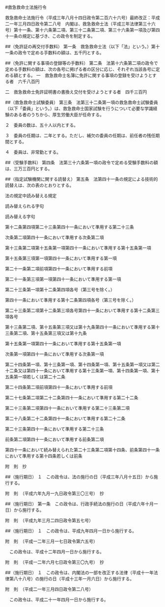 #救急救命士法施行令


救急救命士法施行令（平成三年八月十四日政令第二百六十六号）最終改正：平成二一年三月四日政令第二八号　内閣は、救急救命士法（平成三年法律第三十六号）第十一条、第十六条第二項、第三十二条第二項、第三十六条第一項及び第四十一条の規定に基づき、この政令を制定する。

##（免許証の再交付手数料）
第一条　救急救命士法（以下「法」という。）第十一条の政令で定める手数料の額は、五千円とする。



##（免許に関する事項の登録等の手数料）
第二条　法第十六条第二項の政令で定める手数料の額は、次の各号に掲げる者の区分に応じ、それぞれ当該各号に定める額とする。
一　救急救命士名簿に免許に関する事項の登録を受けようとする者　六千八百円

二　救急救命士免許証明書の書換え交付を受けようとする者　四千三百円




##（救急救命士試験委員）
第三条　法第三十二条第一項の救急救命士試験委員（以下「委員」という。）は、救急救命士国家試験を行うについて必要な学識経験のある者のうちから、厚生労働大臣が任命する。

２　委員の数は、五十人以内とする。

３　委員の任期は、二年とする。ただし、補欠の委員の任期は、前任者の残任期間とする。

４　委員は、非常勤とする。



##（受験手数料）
第四条　法第三十六条第一項の政令で定める受験手数料の額は、三万三百円とする。



##（指定試験機関に関する読替え）
第五条　法第四十一条の規定による技術的読替えは、次の表のとおりとする。


法の規定中読み替える規定

読み替えられる字句

読み替える字句




第十二条第四項第二十三条第四十一条において準用する第二十三条

次条第二項第四十一条において準用する次条第二項

第十三条第二項第十五条第一項第四十一条において準用する第十五条第一項

第十五条第三項第一項第四十一条において準用する第一項

第二十一条第二項前項第四十一条において準用する前項

第二十一条第三項第一項第四十一条において準用する第一項

第二十三条第一項第十二条第四項各号（第三号を除く。）

第四十一条において準用する第十二条第四項各号（第三号を除く。）




第二十三条第二項第十二条第三項各号第四十一条において準用する第十二条第三項各号

第十三条第二項、第十五条第三項又は第十九条第四十一条において準用する第十三条第二項、第十五条第三項又は第十九条

第十五条第一項第四十一条において準用する第十五条第一項

次条第一項第四十一条において準用する次条第一項

第二十四条第一項、第十三条第一項、第十四条第一項、第十五条第一項又は第二十二条又は第四十一条において準用する第十三条第一項、第十四条第一項、第十五条第一項若しくは第二十二条

第二十四条第二項前項第四十一条において準用する前項

第二十七条第二項第二十二条第四十一条において準用する第二十二条

第二十三条第二項第四十一条において準用する第二十三条第二項

第二十八条第二十二条第四十一条において準用する第二十二条

第二十三条第四十一条において準用する第二十三条

前条第二項第四十一条において準用する前条第二項

第四十一条において続み替えられた第二十三条第二項第十四条、前条第四十一条において準用する第十四条若しくは前条





附　則　抄

##（施行期日）
１　この政令は、法の施行の日（平成三年八月十五日）から施行する。


附　則　（平成六年九月一九日政令第三〇三号）　抄


##（施行期日）
第一条　この政令は、行政手続法の施行の日（平成六年十月一日）から施行する。


附　則　（平成九年三月二四日政令第五七号）

##（施行期日）
１　この政令は、平成九年四月一日から施行する。


附　則　（平成一二年三月一七日政令第六五号）


　この政令は、平成十二年四月一日から施行する。


附　則　（平成一二年六月七日政令第三〇九号）　抄

##（施行期日）
１　この政令は、内閣法の一部を改正する法律（平成十一年法律第八十八号）の施行の日（平成十三年一月六日）から施行する。


附　則　（平成二一年三月四日政令第二八号）


　この政令は、平成二十一年四月一日から施行する。





